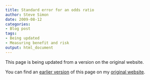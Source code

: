 ```yaml
---
title: Standard error for an odds ratio 
author: Steve Simon
date: 2009-08-12
categories:
- Blog post
tags:
- Being updated
- Measuring benefit and risk
output: html_document
---
```


This page is being updated from a version on the original website.

<!---More--->

You can find an [earlier version][sim1] of this page on my [original website][sim2].

[sim1]: http://www.pmean.com/09/SeOddsRatio.html
[sim2]: http://www.pmean.com/original_site.html
